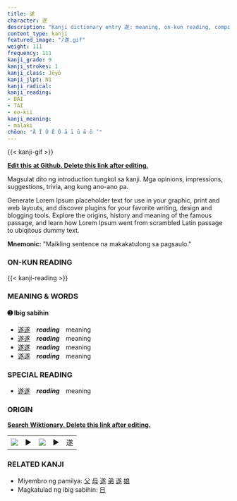 ```yaml
---
title: 遂
character: 遂
description: "Kanji dictionary entry 遂: meaning, on-kun reading, compounds, origin, related kanji"
content_type: kanji
featured_image: "/遂.gif"
weight: 111
frequency: 111
kanji_grade: 9
kanji_strokes: 1
kanji_class: Jōyō
kanji_jlpt: N1
kanji_radical: 
kanji_reading: 
- DAI
- TAI
- oo-kii
kanji_meaning:
- malaki
chōon: "Ā Ī Ū Ē Ō ā ī ū ē ō ’"
---
```

[//]: # (Don't edit the line below. Kanji animated GIF code is automatically generated.)
{{< kanji-gif >}}

[//]: # (Edit below this line.)

**[Edit this at Github. Delete this link after editing.](https://github.com/tim0g/tim/tree/main/content/kanji/遂/index.md)**

Magsulat dito ng introduction tungkol sa kanji. Mga opinions, impressions, suggestions, trivia, ang kung ano-ano pa.

Generate Lorem Ipsum placeholder text for use in your graphic, print and web layouts, and discover plugins for your favorite writing, design and blogging tools. Explore the origins, history and meaning of the famous passage, and learn how Lorem Ipsum went from scrambled Latin passage to ubiqitous dummy text.
 
**Mnemonic:** "Maikling sentence na makakatulong sa pagsaulo."

### ON-KUN READING

[//]: # (Don't edit the line below. ON-KUN READING code is automatically generated.)
{{< kanji-reading >}}

### MEANING & WORDS

#### ➊ **Ibig sabihin**
  - [遂](../遂)[遂](../遂)　***reading***　meaning
  - [遂](../遂)[遂](../遂)　***reading***　meaning
  - [遂](../遂)[遂](../遂)　***reading***　meaning
  - [遂](../遂)[遂](../遂)　***reading***　meaning

### SPECIAL READING
  - [遂](../遂)[遂](../遂)　***reading***　meaning

### ORIGIN

**[Search Wiktionary. Delete this link after editing.](https://wiktionary.org/wiki/遂)**
<table class="kanji-table"><tr><td>
<img src="60px-遂-bronze.svg.png">
</td><td>▶</td><td>
<img src="60px-遂-oracle.svg.png">
</td><td>▶</td>
<td class="kanji-origin">遂</td>
</tr></table>

### RELATED KANJI
- Miyembro ng pamilya: [父](../父) [母](../母) [遂](../遂) [弟](../弟) [遂](../遂) [娘](../娘)
- Magkatulad ng ibig sabihin: [日](../日)
